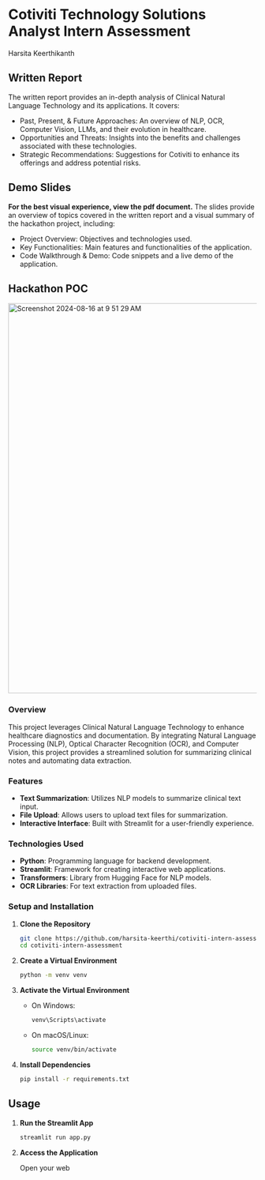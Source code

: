 
# Cotiviti Technology Solutions Analyst Intern Assessment
Harsita Keerthikanth

## Written Report
The written report provides an in-depth analysis of Clinical Natural Language Technology and its applications. It covers:
- Past, Present, & Future Approaches: An overview of NLP, OCR, Computer Vision, LLMs, and their evolution in healthcare.
- Opportunities and Threats: Insights into the benefits and challenges associated with these technologies.
- Strategic Recommendations: Suggestions for Cotiviti to enhance its offerings and address potential risks.

## Demo Slides
**For the best visual experience, view the pdf document.**
The slides provide an overview of topics covered in the written report and a visual summary of the hackathon project, including:
- Project Overview: Objectives and technologies used.
- Key Functionalities: Main features and functionalities of the application.
- Code Walkthrough & Demo: Code snippets and a live demo of the application.

## Hackathon POC
<img width="790" alt="Screenshot 2024-08-16 at 9 51 29 AM" src="https://github.com/user-attachments/assets/aa9baf58-4818-4ef9-bbe8-f38792c1dde5">

### Overview

This project leverages Clinical Natural Language Technology to enhance healthcare diagnostics and documentation. By integrating Natural Language Processing (NLP), Optical Character Recognition (OCR), and Computer Vision, this project provides a streamlined solution for summarizing clinical notes and automating data extraction.

### Features

- **Text Summarization**: Utilizes NLP models to summarize clinical text input.
- **File Upload**: Allows users to upload text files for summarization.
- **Interactive Interface**: Built with Streamlit for a user-friendly experience.

### Technologies Used

- **Python**: Programming language for backend development.
- **Streamlit**: Framework for creating interactive web applications.
- **Transformers**: Library from Hugging Face for NLP models.
- **OCR Libraries**: For text extraction from uploaded files.

### Setup and Installation

1. **Clone the Repository**

   ```bash
   git clone https://github.com/harsita-keerthi/cotiviti-intern-assessment.git
   cd cotiviti-intern-assessment
   ```

2. **Create a Virtual Environment**

   ```bash
   python -m venv venv
   ```

3. **Activate the Virtual Environment**

   - On Windows:

     ```bash
     venv\Scripts\activate
     ```

   - On macOS/Linux:

     ```bash
     source venv/bin/activate
     ```

4. **Install Dependencies**

   ```bash
   pip install -r requirements.txt
   ```

## Usage

1. **Run the Streamlit App**

   ```bash
   streamlit run app.py
   ```

2. **Access the Application**

   Open your web

